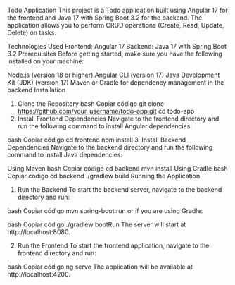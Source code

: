 Todo Application
This project is a Todo application built using Angular 17 for the frontend and Java 17 with Spring Boot 3.2 for the backend. The application allows you to perform CRUD operations (Create, Read, Update, Delete) on tasks.

Technologies Used
Frontend: Angular 17
Backend: Java 17 with Spring Boot 3.2
Prerequisites
Before getting started, make sure you have the following installed on your machine:

Node.js (version 18 or higher)
Angular CLI (version 17)
Java Development Kit (JDK) (version 17)
Maven or Gradle for dependency management in the backend
Installation
1. Clone the Repository
bash
Copiar código
git clone https://github.com/your_username/todo-app.git
cd todo-app
2. Install Frontend Dependencies
Navigate to the frontend directory and run the following command to install Angular dependencies:

bash
Copiar código
cd frontend
npm install
3. Install Backend Dependencies
Navigate to the backend directory and run the following command to install Java dependencies:

Using Maven
bash
Copiar código
cd backend
mvn install
Using Gradle
bash
Copiar código
cd backend
./gradlew build
Running the Application
1. Run the Backend
To start the backend server, navigate to the backend directory and run:

bash
Copiar código
mvn spring-boot:run
or if you are using Gradle:

bash
Copiar código
./gradlew bootRun
The server will start at http://localhost:8080.

2. Run the Frontend
To start the frontend application, navigate to the frontend directory and run:

bash
Copiar código
ng serve
The application will be available at http://localhost:4200.
